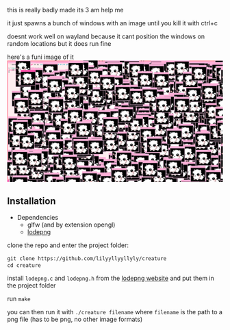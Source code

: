 this is really badly made its 3 am help me

it just spawns a bunch of windows with an image until you kill it with ctrl+c

doesnt work well on wayland because it cant position the windows on random locations but it does run fine

here's a funi image of it
![](image.jpg)

## Installation
- Dependencies
  * glfw (and by extension opengl)
  * [lodepng](https://lodev.org/lodepng/)

clone the repo and enter the project folder:
```
git clone https://github.com/lilyyllyyllyly/creature
cd creature
```

install `lodepng.c` and `lodepng.h` from the [lodepng website](https://lodev.org/lodepng/) and put them in the project folder

run `make`

you can then run it with `./creature filename` where `filename` is the path to a png file (has to be png, no other image formats)
